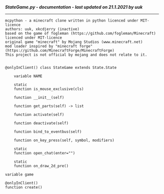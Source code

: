 ***StateGame.py - documentation - last updated on 21.1.2021 by uuk***
___

    mcpython - a minecraft clone written in python licenced under MIT-licence
    authors: uuk, xkcdjerry (inactive)
    based on the game of fogleman (https://github.com/fogleman/Minecraft) licenced under MIT-licence
    original game "minecraft" by Mojang Studios (www.minecraft.net)
    mod loader inspired by "minecraft forge" (https://github.com/MinecraftForge/MinecraftForge)
    This project is not official by mojang and does not relate to it.


    @onlyInClient() class StateGame extends State.State

        variable NAME

        static
        function is_mouse_exclusive(cls)

        function __init__(self)

        function get_parts(self) -> list

        function activate(self)

        function deactivate(self)

        function bind_to_eventbus(self)

        function on_key_press(self, symbol, modifiers)

        static
        function open_chat(enter="")

        static
        function on_draw_2d_pre()

    variable game

    @onlyInClient()
    function create()